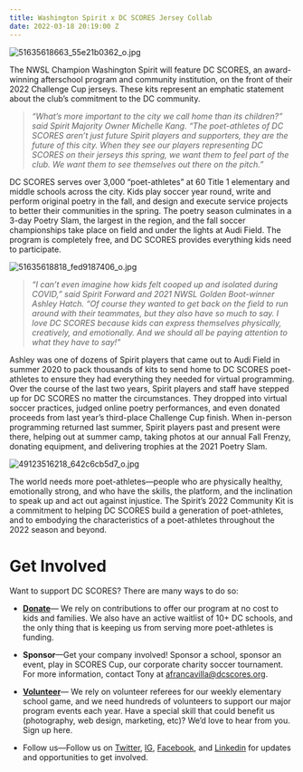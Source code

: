 ```yaml
---
title: Washington Spirit x DC SCORES Jersey Collab
date: 2022-03-18 20:19:00 Z
---
```


![51635618663_55e21b0362_o.jpg](/uploads/51635618663_55e21b0362_o.jpg)

The NWSL Champion Washington Spirit will feature DC SCORES, an award-winning afterschool program and community institution, on the front of their 2022 Challenge Cup jerseys. These kits represent an emphatic statement about the club’s commitment to the DC community.

> *“What’s more important to the city we call home than its children?” said Spirit Majority Owner Michelle Kang. “The poet-athletes of DC SCORES aren’t just future Spirit players and supporters, they are the future of this city. When they see our players representing DC SCORES on their jerseys this spring, we want them to feel part of the club. We want them to see themselves out there on the pitch.”*

DC SCORES serves over 3,000 “poet-athletes” at 60 Title 1 elementary and middle schools across the city. Kids play soccer year round, write and perform original poetry in the fall, and design and execute service projects to better their communities in the spring. The poetry season culminates in a 3-day Poetry Slam, the largest in the region, and the fall soccer championships take place on field and under the lights at Audi Field. The program is completely free, and DC SCORES provides everything kids need to participate.

![51635618818_fed9187406_o.jpg](/uploads/51635618818_fed9187406_o.jpg)

> *“I can’t even imagine how kids felt cooped up and isolated during COVID,” said Spirit Forward and 2021 NWSL Golden Boot-winner Ashley Hatch. “Of course they wanted to get back on the field to run around with their teammates, but they also have so much to say. I love DC SCORES because kids can express themselves physically, creatively, and emotionally. And we should all be paying attention to what they have to say!”*

Ashley was one of dozens of Spirit players that came out to Audi Field in summer 2020 to pack thousands of kits to send home to DC SCORES poet-athletes to ensure they had everything they needed for virtual programming. Over the course of the last two years, Spirit players and staff have stepped up for DC SCORES no matter the circumstances. They dropped into virtual soccer practices, judged online poetry performances, and even donated proceeds from last year’s third-place Challenge Cup finish. When in-person programming returned last summer, Spirit players past and present were there, helping out at summer camp, taking photos at our annual Fall Frenzy, donating equipment, and delivering trophies at the 2021 Poetry Slam.

![49123516218_642c6cb5d7_o.jpg](/uploads/49123516218_642c6cb5d7_o.jpg)

The world needs more poet-athletes—people who are physically healthy, emotionally strong, and who have the skills, the platform, and the inclination to speak up and act out against injustice. The Spirit’s 2022 Community Kit is a commitment to helping DC SCORES build a generation of poet-athletes, and to embodying the characteristics of a poet-athletes throughout the 2022 season and beyond.

# Get Involved

Want to support DC SCORES? There are many ways to do so:

* **[Donate](https://connect.clickandpledge.com/w/Form/38684abc-e195-4fdb-aef3-2ed5aeb51d61?636153321160038799)**— We rely on contributions to offer our program at no cost to kids and families. We also have an active waitlist of 10\+ DC schools, and the only thing that is keeping us from serving more poet-athletes is funding.

* **Sponsor**—Get your company involved! Sponsor a school, sponsor an event, play in SCORES Cup, our corporate charity soccer tournament. For more information, contact Tony at afrancavilla@dcscores.org.

* **[Volunteer](https://www.dcscores.org/volunteer/)**— We rely on volunteer referees for our weekly elementary school game, and we need hundreds of volunteers to support our major program events each year. Have a special skill that could benefit us (photography, web design, marketing, etc)? We’d love to hear from you. Sign up here.

* Follow us—Follow us on [Twitter](https://twitter.com/dcscores), [IG](https://www.instagram.com/dc_scores/), [Facebook](https://www.facebook.com/DCSCORES), and [Linkedin](https://www.linkedin.com/company/879205/) for updates and opportunities to get involved.
